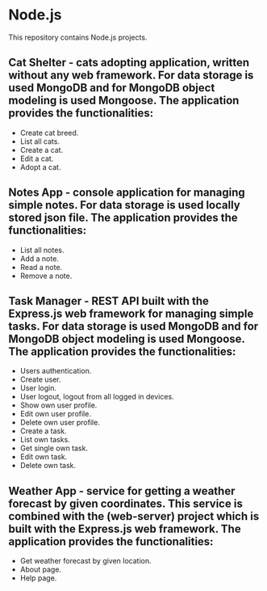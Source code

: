 # Node.js

This repository contains Node.js projects.

## Cat Shelter - cats adopting application, written without any web framework. For data storage is used MongoDB and for MongoDB object modeling is used Mongoose. The application provides the functionalities:
* Create cat breed.
* List all cats.
* Create a cat.
* Edit a cat.
* Adopt a cat.

## Notes App - console application for managing simple notes. For data storage is used locally stored json file. The application provides the functionalities:
* List all notes.
* Add a note.
* Read a note.
* Remove a note.

## Task Manager - REST API built with the Express.js web framework for managing simple tasks. For data storage is used MongoDB and for MongoDB object modeling is used Mongoose. The application provides the functionalities:
* Users authentication.
* Create user.
* User login.
* User logout, logout from all logged in devices.
* Show own user profile.
* Edit own user profile.
* Delete own user profile.
* Create a task.
* List own tasks.
* Get single own task.
* Edit own task.
* Delete own task.

## Weather App - service for getting a weather forecast by given coordinates. This service is combined with the (web-server) project which is built with the Express.js web framework. The application provides the functionalities:
* Get weather forecast by given location.
* About page.
* Help page.
